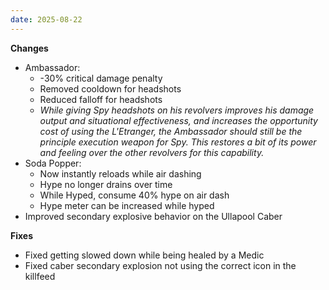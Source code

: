 ```yaml
---
date: 2025-08-22
---
```


**Changes**

* Ambassador:
  * -30% critical damage penalty
  * Removed cooldown for headshots
  * Reduced falloff for headshots
  * _While giving Spy headshots on his revolvers improves his damage output and situational effectiveness, and increases the opportunity cost of using the L'Etranger, the Ambassador should still be the principle execution weapon for Spy. This restores a bit of its power and feeling over the other revolvers for this capability._
* Soda Popper:
  * Now instantly reloads while air dashing
  * Hype no longer drains over time
  * While Hyped, consume 40% hype on air dash
  * Hype meter can be increased while hyped
* Improved secondary explosive behavior on the Ullapool Caber

**Fixes**

* Fixed getting slowed down while being healed by a Medic
* Fixed caber secondary explosion not using the correct icon in the killfeed
